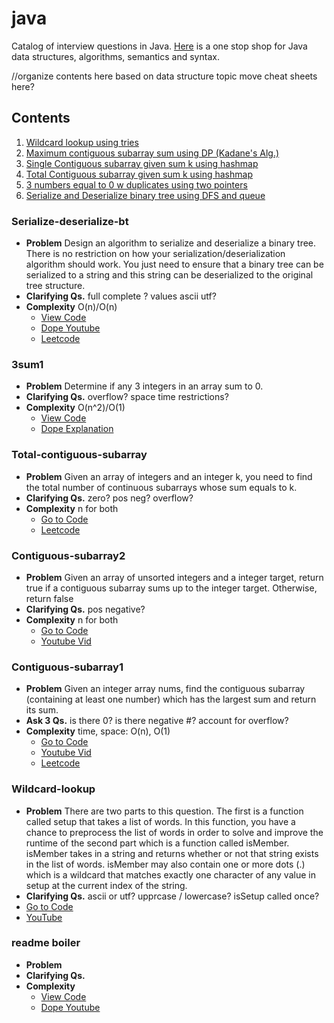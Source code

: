 # java
Catalog of interview questions in Java. [Here](_cheatsheet.md) is a one stop shop for Java data structures, algorithms, semantics and syntax.

//organize contents here based on data structure topic move cheat sheets here?
## Contents
1. [Wildcard lookup using tries](#Wildcard-lookup)
3. [Maximum contiguous subarray sum using DP (Kadane's Alg.)](#contiguous-subarray1)
4. [Single Contiguous subarray given sum k using hashmap](#contiguous-subarray2)
5. [Total Contiguous subarray given sum k using hashmap](#total-contiguous-subarray)
6. [3 numbers equal to 0 w duplicates using two pointers](#3sum1)
7. [Serialize and Deserialize binary tree using DFS and queue](#serialize-deserialize-bt)

### Serialize-deserialize-bt
- **Problem** Design an algorithm to serialize and deserialize a binary tree. There is no restriction on how your serialization/deserialization algorithm should work. You just need to ensure that a binary tree can be serialized to a string and this string can be deserialized to the original tree structure.
- **Clarifying Qs.** full complete ? values ascii utf?
- **Complexity** O(n)/O(n)
  + [View Code](serialize-deserialize-bt.java)
  + [Dope Youtube](https://www.youtube.com/watch?v=suj1ro8TIVY)
  + [Leetcode](https://leetcode.com/problems/serialize-and-deserialize-binary-tree/)

### 3sum1
- **Problem** Determine if any 3 integers in an array sum to 0.
- **Clarifying Qs.** overflow? space time restrictions?
- **Complexity** O(n^2)/O(1)
  - [View Code](3sum1.java)
  - [Dope Explanation](https://leetcode.com/problems/3sum/discuss/304552/O(n2)-time-O(1)-space-solution)

### Total-contiguous-subarray
- **Problem** Given an array of integers and an integer k, you need to find the total number of continuous subarrays whose sum equals to k.
- **Clarifying Qs.** zero? pos neg? overflow?
- **Complexity** n for both
  - [Go to Code](total-contiguous-subarray.java)
  - [Leetcode](https://leetcode.com/problems/subarray-sum-equals-k/)

### Contiguous-subarray2
- **Problem** Given an array of unsorted integers and a integer target, return true if a contiguous subarray sums up to the integer target. Otherwise, return false
- **Clarifying Qs.** pos negative?
- **Complexity** n for both
  - [Go to Code](contiguous-subarray2.java)
  - [Youtube Vid](https://www.youtube.com/watch?v=HJDlxZNe1UI)

### Contiguous-subarray1
- **Problem** Given an integer array nums, find the contiguous subarray (containing at least one number) which has the largest sum and return its sum.
- **Ask 3 Qs.** is there 0? is there negative #? account for overflow?
- **Complexity** time, space: O(n), O(1)
  + [Go to Code](contiguous-subarray1.java)
  + [Youtube Vid](https://www.youtube.com/watch?v=2MmGzdiKR9Y)
  - [Leetcode](https://leetcode.com/problems/maximum-subarray/)




### Wildcard-lookup
 - **Problem** There are two parts to this question. The first is a function called setup that takes a list of words. In this function, you have a chance to preprocess the list of words in order to solve and improve the runtime of the second part which is a function called isMember. isMember takes in a string and returns whether or not that string exists in the list of words. isMember may also contain one or more dots (.) which is a wildcard that matches exactly one character of any value in setup at the current index of the string.
- **Clarifying Qs.** ascii or utf? upprcase / lowercase? isSetup called once?
- [Go to Code](wildcardLookup.java)
- [YouTube](https://www.youtube.com/watch?v=Xt2ouYSxWkw)




### readme boiler
- **Problem**
- **Clarifying Qs.**
- **Complexity**
  + [View Code]()
  + [Dope Youtube]()
